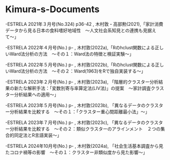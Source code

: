 # Kimura-s-Documents

-ESTRELA 2021年３月号(No.324) p36-42 , 木村敦・高部勲(2021),「家計消費データから見る日本の食料嗜好地域性　〜人文社会系知見との連携も見据えて〜」

-ESTRELA 2022年４月号(No.) p- , 木村敦(2022a),「Rのhclust関数による正しいWard法分析の方法　～その１：Ward法の特徴と検証実験〜」

-ESTRELA 2022年５月号(No.) p- , 木村敦(2022b),「Rのhclust関数による正しいWard法分析の方法　〜その２：Ward(1963)をRで独自実装する〜」

-ESTRELA 2023年２月号(No.) p- , 木村敦(2023a), 「階層的クラスター分析結果の新たな解釈手法：「変数別寄与率算定法(LIV法)」の提案　～家計調査クラスター分析結果への適用～」

-ESTRELA 2023年５月号(No.) p- , 木村敦(2023b), 「異なるデータのクラスター分析結果を比較する　～その１：「クラスター重心間距離最小法」～」

-ESTRELA 2023年７月号(No.) p- , 木村敦(2023c), 「異なるデータのクラスター分析結果を比較する　～その２：類似クラスターのアラインメント　２つの集合的同定法とR言語実装～」

-ESTRELA 2024年10月号(No.) p- , 木村敦(2024a), 「社会生活基本調査から見たコロナ禍等の影響　～その１：クラスター非類似度から見た影響～」
